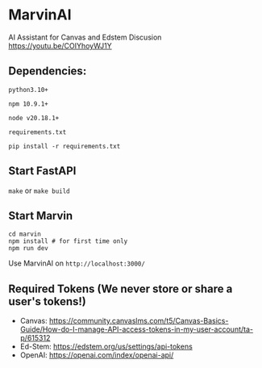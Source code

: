 # MarvinAI
AI Assistant for Canvas and Edstem Discusion
https://youtu.be/COIYhoyWJ1Y

## Dependencies:
`python3.10+`

`npm 10.9.1+`

`node v20.18.1+`

`requirements.txt`

`pip install -r requirements.txt` 


## Start FastAPI
`make` or `make build`

## Start Marvin
```
cd marvin
npm install # for first time only
npm run dev
```

Use MarvinAI on `http://localhost:3000/`

## Required Tokens (We never store or share a user's tokens!)
- Canvas: https://community.canvaslms.com/t5/Canvas-Basics-Guide/How-do-I-manage-API-access-tokens-in-my-user-account/ta-p/615312
- Ed-Stem: https://edstem.org/us/settings/api-tokens
- OpenAI: https://openai.com/index/openai-api/
